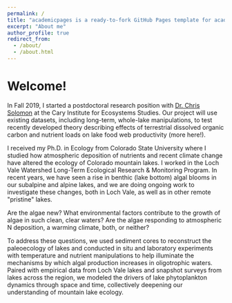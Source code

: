 ```yaml
---
permalink: /
title: "academicpages is a ready-to-fork GitHub Pages template for academic personal websites"
excerpt: "About me"
author_profile: true
redirect_from: 
  - /about/
  - /about.html
---
```


Welcome!
======

In Fall 2019, I started a postdoctoral research position with [Dr. Chris Solomon](https://www.caryinstitute.org/science/our-scientists/dr-christopher-t-solomon) at the Cary Institute for Ecosystems Studies. Our project will use existing datasets, including long-term, whole-lake manipulations, to test recently developed theory describing effects of terrestrial dissolved organic carbon and nutrient loads on lake food web productivity (more here!).

I received my Ph.D. in Ecology from Colorado State University where I studied how atmospheric deposition of nutrients and recent climate change have altered the ecology of Colorado mountain lakes. I worked in the Loch Vale Watershed Long-Term Ecological Research & Monitoring Program. In recent years, we have seen a rise in benthic (lake bottom) algal blooms in our subalpine and alpine lakes, and we are doing ongoing work to investigate these changes, both in Loch Vale, as well as in other remote "pristine" lakes.

Are the algae new? What environmental factors contribute to the growth of algae in such clean, clear waters? Are the algae responding to atmospheric N deposition, a warming climate, both, or neither?

To address these questions, we used sediment cores to reconstruct the paleoecology of lakes and conducted in situ and laboratory experiments with temperature and nutrient manipulations to help illuminate the mechanisms by which algal production increases in oligotrophic waters. Paired with empirical data from Loch Vale lakes and snapshot surveys from lakes across the region, we modeled the drivers of lake phytoplankton dynamics through space and time, collectively deepening our understanding of mountain lake ecology. 
